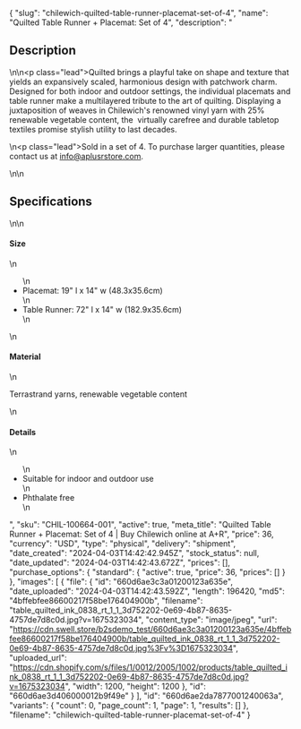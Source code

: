 {
  "slug": "chilewich-quilted-table-runner-placemat-set-of-4",
  "name": "Quilted Table Runner + Placemat: Set of 4",
  "description": "<h2>Description</h2>\n<!-- split -->\n<p class=\"lead\">Quilted brings a playful take on shape and texture that yields an expansively scaled, harmonious design with patchwork charm. Designed for both indoor and outdoor settings, the individual placemats and table runner make a multilayered tribute to the art of quilting. Displaying a juxtaposition of weaves in Chilewich's renowned vinyl yarn with 25% renewable vegetable content, the  virtually carefree and durable tabletop textiles promise stylish utility to last decades.</p>\n<p class=\"lead\">Sold in a set of 4. To purchase larger quantities, please contact us at info@aplusrstore.com.</p>\n<!-- split -->\n<h2>Specifications</h2>\n<!-- split -->\n<h4>Size</h4>\n<ul>\n<li>Placemat: 19\" l x 14\" w (48.3x35.6cm)</li>\n<li>Table Runner: 72\" l x 14\" w (182.9x35.6cm)</li>\n</ul>\n<h4>Material</h4>\n<p>Terrastrand yarns, renewable vegetable content</p>\n<h4>Details</h4>\n<ul>\n<li>Suitable for indoor and outdoor use</li>\n<li>Phthalate free</li>\n</ul>",
  "sku": "CHIL-100664-001",
  "active": true,
  "meta_title": "Quilted Table Runner + Placemat: Set of 4 | Buy Chilewich online at A+R",
  "price": 36,
  "currency": "USD",
  "type": "physical",
  "delivery": "shipment",
  "date_created": "2024-04-03T14:42:42.945Z",
  "stock_status": null,
  "date_updated": "2024-04-03T14:42:43.672Z",
  "prices": [],
  "purchase_options": {
    "standard": {
      "active": true,
      "price": 36,
      "prices": []
    }
  },
  "images": [
    {
      "file": {
        "id": "660d6ae3c3a01200123a635e",
        "date_uploaded": "2024-04-03T14:42:43.592Z",
        "length": 196420,
        "md5": "4bffebfee86600217f58be176404900b",
        "filename": "table_quilted_ink_0838_rt_1_1_3d752202-0e69-4b87-8635-4757de7d8c0d.jpg?v=1675323034",
        "content_type": "image/jpeg",
        "url": "https://cdn.swell.store/b2sdemo_test/660d6ae3c3a01200123a635e/4bffebfee86600217f58be176404900b/table_quilted_ink_0838_rt_1_1_3d752202-0e69-4b87-8635-4757de7d8c0d.jpg%3Fv%3D1675323034",
        "uploaded_url": "https://cdn.shopify.com/s/files/1/0012/2005/1002/products/table_quilted_ink_0838_rt_1_1_3d752202-0e69-4b87-8635-4757de7d8c0d.jpg?v=1675323034",
        "width": 1200,
        "height": 1200
      },
      "id": "660d6ae3d406000012b9f49e"
    }
  ],
  "id": "660d6ae2da7877001240063a",
  "variants": {
    "count": 0,
    "page_count": 1,
    "page": 1,
    "results": []
  },
  "filename": "chilewich-quilted-table-runner-placemat-set-of-4"
}